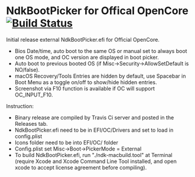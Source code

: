 # NdkBootPicker for  Offical OpenCore  [![Build Status](https://travis-ci.org/n-d-k/NdkBootPicker.svg?branch=master)](https://travis-ci.org/n-d-k/NdkBootPicker)


Initial release external NdkBootPicker.efi for Official OpenCore.

- Bios Date/time, auto boot to the same OS or manual set to always boot one OS mode, and OC version are displayed in boot picker.
- Auto boot to previous booted OS (if Misc->Security->AllowSetDefault is NO/false).
- macOS Recovery/Tools Entries are hidden by default, use Spacebar in Boot Menu as a toggle on/off to show/hide hidden entries.
- Screenshot via F10 function is available if OC will support OC_INPUT_F10.


Instruction:

  * Binary release are  compiled by Travis Ci server and posted in the Releases tab.
  * NdkBootPicker.efi need to be in EFI/OC/Drivers and set to load in config.plist
  * Icons folder need to be into  EFI/OC/ folder
  * Config.plist set Misc->Boot->PickerMode = External
  * To build NdkBootPicker.efi, run "./ndk-macbuild.tool" at Terminal (require Xcode and Xcode Command Line Tool installed, and open xcode to accept license agreement before compiling).
  
